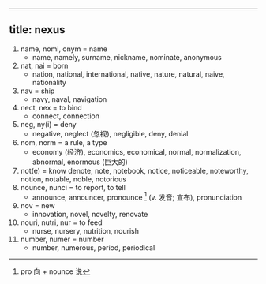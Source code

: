 
---
title: nexus
---

1. name, nomi, onym = name
    - name, namely, surname, nickname, nominate, anonymous
1. nat, nai = born
    - nation, national, international, native, nature, natural, naive, nationality
1. nav = ship
    - navy, naval, navigation
1. nect, nex = to bind
    - connect, connection
1. neg, ny(i) = deny
    - negative, neglect (忽视), negligible, deny, denial
1. nom, norm = a rule, a type
    - economy (经济), economics, economical, normal, normalization, abnormal, enormous (巨大的)
1. not(e) = know
    denote, note, notebook, notice, noticeable, noteworthy, notion, notable, noble, notorious
1. nounce, nunci = to report, to tell
    - announce, announcer, pronounce [^pronounce] (v. 发音; 宣布), pronunciation
1. nov = new
    - innovation, novel, novelty, renovate
1. nouri, nutri, nur = to feed
    - nurse, nursery, nutrition, nourish
1. number, numer = number
    - number, numerous, period, periodical

[^pronounce]: pro 向 + nounce 说
